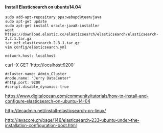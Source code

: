 #### Install Elasticsearch on ubuntu14.04
```
sudo add-apt-repository ppa:webupd8team/java
sudo apt-get update
sudo apt-get install oracle-java8-installer
wget https://download.elastic.co/elasticsearch/elasticsearch/elasticsearch-2.3.1.tar.gz
tar xzf elasticsearch-2.3.1.tar.gz
vim config/elasticsearch.yml
```
```
network.host: localhost
```
curl -X GET 'http://localhost:9200'
```
#cluster.name: Admin_Cluster
#node.name: "Jerry DataCenter"
#http.port: 9200
#script.disable_dynamic: true
```
https://www.digitalocean.com/community/tutorials/how-to-install-and-configure-elasticsearch-on-ubuntu-14-04

http://tecadmin.net/install-elasticsearch-on-linux/

http://javacore.cn/page/146/elasticsearch-233-ubuntu-under-the-installation-configuration-boot.html
